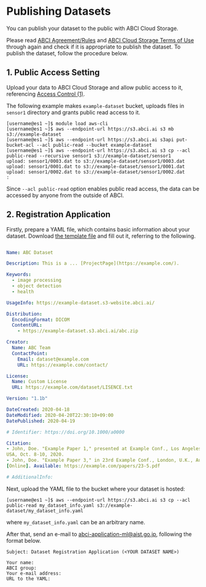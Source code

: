 
# Publishing Datasets

You can publish your dataset to the public with ABCI Cloud Storage.

Please read [ABCI Agreement/Rules](https://abci.ai/en/how_to_use/) and [ABCI Cloud Storage Terms of Use](https://abci.ai/en/how_to_use/data/Cloudstorage-agreement-en.pdf) through again and check if it is appropriate to publish the dataset. To publish the dataset, follow the procedure below.


## 1. Public Access Setting

Upload your data to ABCI Cloud Storage and allow public access to it, referencing [Access Control (1)](acl.md).

The following example makes `example-dataset` bucket, uploads files in `sensor1` directory and grants public read access to it.

```
[username@es1 ~]$ module load aws-cli
[username@es1 ~]$ aws --endpoint-url https://s3.abci.ai s3 mb s3://example-dataset
[username@es1 ~]$ aws --endpoint-url https://s3.abci.ai s3api put-bucket-acl --acl public-read --bucket example-dataset
[username@es1 ~]$ aws --endpoint-url https://s3.abci.ai s3 cp --acl public-read --recursive sensor1 s3://example-dataset/sensor1
upload: sensor1/0003.dat to s3://example-dataset/sensor1/0003.dat
upload: sensor1/0001.dat to s3://example-dataset/sensor1/0001.dat
upload: sensor1/0002.dat to s3://example-dataset/sensor1/0002.dat
:
```

Since `--acl public-read` option enables public read access, the data can be accessed by anyone from the outside of ABCI.


## 2. Registration Application

Firstly, prepare a YAML file, which contains basic information about your dataset. Download [the template file](https://datasets.abci.ai/dataset_info_template.yaml) and fill out it, referring to the following.

```yaml

Name: ABC Dataset

Description: This is a ... [ProjectPage](https://example.com/).

Keywords:
  - image processing
  - object detection
  - health

UsageInfo: https://example-dataset.s3-website.abci.ai/

Distribution:
  EncodingFormat: DICOM
  ContentURL:
    - https://example-dataset.s3.abci.ai/abc.zip

Creator:
  Name: ABC Team
  ContactPoint:
    Email: dataset@example.com
    URL: https://example.com/contact/

License:
  Name: Custom License
  URL: https://example.com/dataset/LISENCE.txt

Version: "1.1b"

DateCreated: 2020-04-18
DateModified: 2020-04-20T22:30:10+09:00
DatePublished: 2020-04-19

# Identifier: https://doi.org/10.1000/a0000

Citation:
- John, Doe. "Example Paper 1," presented at Example Conf., Los Angeles, CA,
USA, Oct. 8-10, 2020.
- John, Doe. "Example Paper 3," in 23rd Example Conf., London, U.K., Aug. 2015.
[Online]. Available: https://example.com/papers/23-5.pdf

# AdditionalInfo:
```

Next, upload the YAML file to the bucket where your dataset is hosted:

```
[username@es1 ~]$ aws --endpoint-url https://s3.abci.ai s3 cp --acl public-read my_dataset_info.yaml s3://example-dataset/my_dataset_info.yaml
```
where `my_dataset_info.yaml` can be an arbitrary name.

After that, send an e-mail to <abci-application-ml@aist.go.jp>, following the format below.

```text
Subject: Dataset Registration Application (<YOUR DATASET NAME>)

Your name:
ABCI group:
Your e-mail address:
URL to the YAML:
```

